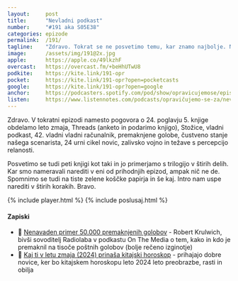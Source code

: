 ```yaml
---
layout: 	post
title:  	"Nevladni podkast"
number: 	"#191 aka S05E38"
categories:	epizode
permalink:	/191/
tagline: 	"Zdravo. Tokrat se ne posvetimo temu, kar znamo najbolje. Ničemer. Z drugimi besedami: 42 minut govorimo o življenju, vesolju in sploh vsem, 2 minuti pa o 24. poglavju."
image:		/assets/img/191@2x.jpg
apple:		https://apple.co/49lkzhF
overcast:	https://overcast.fm/+beHhUTwU8
podkite:	https://kite.link/191-opr
pocket:		https://kite.link/191-opr?open=pocketcasts
google:		https://kite.link/191-opr?open=google
anchor:		https://podcasters.spotify.com/pod/show/opravicujemose/episodes/Nevladni-podkast-e2eoe1e
listen:		https://www.listennotes.com/podcasts/opravičujemo-se-za/nevladni-podkast--ROErKosUdD/embed/
---
```


Zdravo. V tokratni epizodi namesto pogovora o 24. poglavju 5. knjige obdelamo leto zmaja, Threads (anketo in podarimo knjigo), Stožice, vladni podkast, 42. vladni vladni računalnik, premaknjene golobe, čustveno stanje našega scenarista, 24 urni cikel novic, zalivsko vojno in težave s percepcijo relanosti. 

Posvetimo se tudi peti knjigi kot taki in jo primerjamo s trilogijo v štirih delih. Kar smo nameravali narediti v eni od prihodnjih epizod, ampak nič ne de. Spomnimo se tudi na tiste zelene koščke papirja in še kaj. Intro nam uspe narediti v štirih korakih. Bravo. 

{% include player.html %}
{% include poslusaj.html %}

<!--break-->

#### Zapiski

- 🛫 [Nenavaden primer 50.000 premaknjenih golobov](https://www.wnycstudios.org/podcasts/otm/segments/curious-case-50000-missing-pigeons-on-the-media) - Robert Krulwich, bivši sovoditelj Radiolaba v podkastu On The Media o tem, kako in kdo je premaknil na tisoče poštnih golobov (bolje rečeno izginotje)
- 🐉 [Kaj ti v letu zmaja (2024) prinaša kitajski horoskop](https://cosmopolitan.metropolitan.si/astro/zanimivosti/kitajski-horoskop-2024-astrologija-astro/) - prihajajo dobre novice, ker bo kitajskem horoskopu leto 2024 leto preobrazbe, rasti in obilja